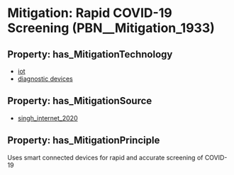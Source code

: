 # Mitigation: __Rapid COVID-19 Screening__ (PBN__Mitigation_1933)

## Property: has_MitigationTechnology

* [iot](../Technology/PBN__Technology_277)
* [diagnostic devices](../Technology/PBN__Technology_4148)

## Property: has_MitigationSource

* [singh_internet_2020](../Article/PBN__Article_295)

## Property: has_MitigationPrinciple

Uses smart connected devices for rapid and accurate screening of COVID-19

